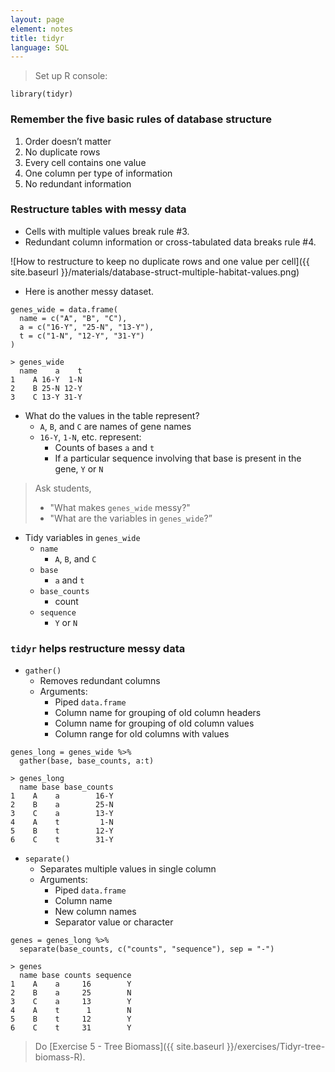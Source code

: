 ```yaml
---
layout: page
element: notes
title: tidyr
language: SQL
---
```


> Set up R console:

```
library(tidyr)
```

### Remember the five basic rules of database structure

1. Order doesn’t matter 
2. No duplicate rows
3. Every cell contains one value
4. One column per type of information
5. No redundant information

### Restructure tables with messy data 

* Cells with multiple values break rule #3.
* Redundant column information or cross-tabulated data breaks rule #4.

![How to restructure to keep no duplicate rows and one value per cell]({{ site.baseurl }}/materials/database-struct-multiple-habitat-values.png)

* Here is another messy dataset.

```
genes_wide = data.frame(
  name = c("A", "B", "C"), 
  a = c("16-Y", "25-N", "13-Y"), 
  t = c("1-N", "12-Y", "31-Y")
)
```

```
> genes_wide
  name    a    t
1    A 16-Y  1-N
2    B 25-N 12-Y
3    C 13-Y 31-Y
```

* What do the values in the table represent?
    * `A`, `B`, and `C` are names of gene names
    * `16-Y`, `1-N`, etc. represent: 
        * Counts of bases `a` and `t`
        * If a particular sequence involving that base is present in the gene, `Y` or `N`

> Ask students,
> 
> * "What makes `genes_wide` messy?"
> * "What are the variables in `genes_wide`?”

* Tidy variables in `genes_wide`
    * `name` 
        * `A`, `B`, and `C`
    * `base` 
        * `a` and `t`
    * `base_counts`
        * count
    * `sequence`
        * `Y` or `N`

### `tidyr` helps restructure messy data

* `gather()`
    * Removes redundant columns
    * Arguments:
        * Piped `data.frame`
        * Column name for grouping of old column headers
        * Column name for grouping of old column values
        * Column range for old columns with values

```
genes_long = genes_wide %>% 
  gather(base, base_counts, a:t)
```

```
> genes_long
  name base base_counts
1    A    a        16-Y
2    B    a        25-N
3    C    a        13-Y
4    A    t         1-N
5    B    t        12-Y
6    C    t        31-Y
```

* `separate()`
    * Separates multiple values in single column
    * Arguments:
        * Piped `data.frame`
        * Column name
        * New column names
        * Separator value or character

```
genes = genes_long %>% 
  separate(base_counts, c("counts", "sequence"), sep = "-")
```

```
> genes
  name base counts sequence
1    A    a     16        Y
2    B    a     25        N
3    C    a     13        Y
4    A    t      1        N
5    B    t     12        Y
6    C    t     31        Y
```

> Do [Exercise 5 - Tree Biomass]({{ site.baseurl }}/exercises/Tidyr-tree-biomass-R).
